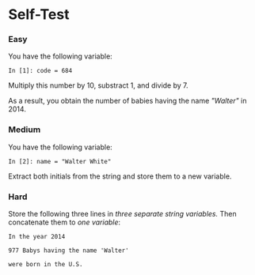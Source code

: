 
# Self-Test

### Easy

You have the following variable:

    In [1]: code = 684

Multiply this number by 10, substract 1, and divide by 7.

As a result, you obtain the number of babies having the name *"Walter"* in 2014.

### Medium

You have the following variable:

    In [2]: name = "Walter White"

Extract both initials from the string and store them to a new variable.

### Hard

Store the following three lines in *three separate string variables.* Then concatenate them to *one variable*:

    In the year 2014

    977 Babys having the name 'Walter'

    were born in the U.S.
